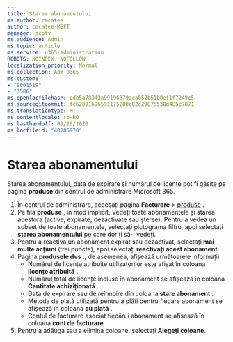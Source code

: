 ```yaml
---
title: Starea abonamentului
ms.author: cmcatee
author: cmcatee-MSFT
manager: scotv
ms.audience: Admin
ms.topic: article
ms.service: o365-administration
ROBOTS: NOINDEX, NOFOLLOW
localization_priority: Normal
ms.collection: Adm_O365
ms.custom:
- "9001519"
- "3586"
ms.openlocfilehash: edb5a78343a99196379aca052b51b0ef1f7249c5
ms.sourcegitcommit: fc62091696591175280c02c29876530d485c7871
ms.translationtype: MT
ms.contentlocale: ro-RO
ms.lasthandoff: 09/26/2020
ms.locfileid: "48286970"
---
```

# <a name="subscription-status"></a>Starea abonamentului

Starea abonamentului, data de expirare și numărul de licențe pot fi găsite pe pagina **produse** din centrul de administrare Microsoft 365.

1. În centrul de administrare, accesați pagina **Facturare**  >  [produse](https://go.microsoft.com/fwlink/p/?linkid=842054) .
2. Pe fila **produse** , în mod implicit, Vedeți toate abonamentele și starea acestora (active, expirate, dezactivate sau șterse). Pentru a vedea un subset de toate abonamentele, selectați pictograma filtru, apoi selectați **starea abonamentului** pe care doriți să-l vedeți.
3. Pentru a reactiva un abonament expirat sau dezactivat, selectați **mai multe acțiuni** (trei puncte), apoi selectați **reactivați acest abonament**.
4. Pagina **produsele dvs** ., de asemenea, afișează următoarele informații:
    - Numărul de licențe atribuite utilizatorilor este afișat în coloana **licențe atribuită** .
    - Numărul total de licențe incluse în abonament se afișează în coloana **Cantitate achiziționată** .
    - Data de expirare sau de reînnoire din coloana **stare abonament** .
    - Metoda de plată utilizată pentru a plăti pentru fiecare abonament se afișează în coloana **cu plată** .
    - Contul de facturare asociat fiecărui abonament se afișează în coloana **cont de facturare** .
5. Pentru a adăuga sau a elimina coloane, selectați **Alegeți coloane**.